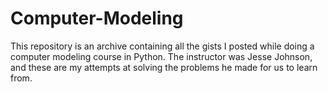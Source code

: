 # Computer-Modeling
This repository is an archive containing all the gists I posted while doing a computer modeling course in Python.
The instructor was Jesse Johnson, and these are my attempts at solving the problems he made for us to learn from.
